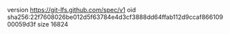 version https://git-lfs.github.com/spec/v1
oid sha256:22f7608026be012d5f63784e4d3cf3888dd64ffab112d9ccaf86610900059d3f
size 16824
